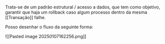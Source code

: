 Trata-se de um padrão estrutural / acesso a dados, que tem como objetivo, garantir que haja um rollback caso algum processo dentro da mesma [[Transação]] falhe.

Posso desenhar o fluxo da seguinte forma: 

![[Pasted image 20250107162256.png]]

